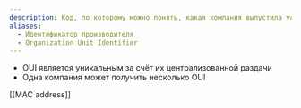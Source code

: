 ```yaml
---
description: Код, по которому можно понять, какая компания выпустила устройство с таким MAC-address
aliases:
  - Идентификатор производителя
  - Organization Unit Identifier
---
```

- OUI является уникальным за счёт их централизованной раздачи
- Одна компания может получить несколько OUI

[[MAC address]]